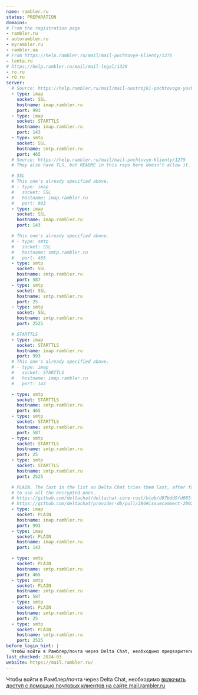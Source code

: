 ```yaml
---
name: rambler.ru
status: PREPARATION
domains:
# From the registration page
- rambler.ru
- autorambler.ru
- myrambler.ru
- rambler.ua
# From https://help.rambler.ru/mail/mail-pochtovye-klienty/1275
- lenta.ru
# https://help.rambler.ru/mail/mail-legal/1329
- ro.ru
- r0.ru
server:
  # Source: https://help.rambler.ru/mail/mail-nastrojki-pochtovogo-yashika/2129/
  - type: imap
    socket: SSL
    hostname: imap.rambler.ru
    port: 993
  - type: imap
    socket: STARTTLS
    hostname: imap.rambler.ru
    port: 143
  - type: smtp
    socket: SSL
    hostname: smtp.rambler.ru
    port: 465
  # Source: https://help.rambler.ru/mail/mail-pochtovye-klienty/1275
  # They also have TLS, but README in this repo here doesn't allow it.

  # SSL
  # This one's already specified above.
  # - type: imap
  #   socket: SSL
  #   hostname: imap.rambler.ru
  #   port: 993
  - type: imap
    socket: SSL
    hostname: imap.rambler.ru
    port: 143

  # This one's already specified above.
  # - type: smtp
  #   socket: SSL
  #   hostname: smtp.rambler.ru
  #   port: 465
  - type: smtp
    socket: SSL
    hostname: smtp.rambler.ru
    port: 587
  - type: smtp
    socket: SSL
    hostname: smtp.rambler.ru
    port: 25
  - type: smtp
    socket: SSL
    hostname: smtp.rambler.ru
    port: 2525

  # STARTTLS
  - type: imap
    socket: STARTTLS
    hostname: imap.rambler.ru
    port: 993
  # This one's already specified above.
  # - type: imap
  #   socket: STARTTLS
  #   hostname: imap.rambler.ru
  #   port: 143

  - type: smtp
    socket: STARTTLS
    hostname: smtp.rambler.ru
    port: 465
  - type: smtp
    socket: STARTTLS
    hostname: smtp.rambler.ru
    port: 587
  - type: smtp
    socket: STARTTLS
    hostname: smtp.rambler.ru
    port: 25
  - type: smtp
    socket: STARTTLS
    hostname: smtp.rambler.ru
    port: 2525

  # PLAIN. The last in the list so Delta Chat tries them last, after failing
  # to use all the encrypted ones.
  # https://github.com/deltachat/deltachat-core-rust/blob/d97bdd9fd085fceddd6d3852c96e1be871b0bf9a/src/configure.rs#L353-L433
  # https://github.com/deltachat/provider-db/pull/284#issuecomment-2002943461
  - type: imap
    socket: PLAIN
    hostname: imap.rambler.ru
    port: 993
  - type: imap
    socket: PLAIN
    hostname: imap.rambler.ru
    port: 143

  - type: smtp
    socket: PLAIN
    hostname: smtp.rambler.ru
    port: 465
  - type: smtp
    socket: PLAIN
    hostname: smtp.rambler.ru
    port: 587
  - type: smtp
    socket: PLAIN
    hostname: smtp.rambler.ru
    port: 25
  - type: smtp
    socket: PLAIN
    hostname: smtp.rambler.ru
    port: 2525
before_login_hint: |
  Чтобы войти в Рамблер/почта через Delta Chat, необходимо предварительно включить доступ с помощью почтовых клиентов на сайте mail.rambler.ru
last_checked: 2024-03
website: https://mail.rambler.ru/
---
```


Чтобы войти в Рамблер/почта через Delta Chat, необходимо [включить доступ с помощью почтовых клиентов на сайте mail.rambler.ru](https://help.rambler.ru/mail/mail-nastrojki-pochtovogo-yashika/2129/)
